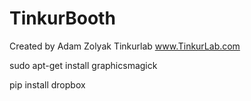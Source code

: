 TinkurBooth
===========
Created by Adam Zolyak
Tinkurlab
www.TinkurLab.com



sudo apt-get install graphicsmagick

pip install dropbox